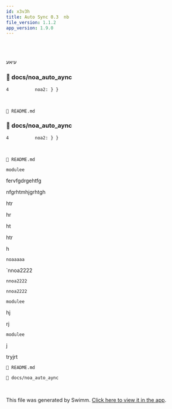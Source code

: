 ```yaml
---
id: x3v3h
title: Auto Sync 0.3  nb
file_version: 1.1.2
app_version: 1.9.0
---
```


<br/>

<br/>

עיאע
<!-- NOTE-swimm-snippet: the lines below link your snippet to Swimm -->
### 📄 docs/noa_auto_aync
```
4          noa2: } }
```

<br/>

`📄 README.md`
<!-- NOTE-swimm-snippet: the lines below link your snippet to Swimm -->
### 📄 docs/noa_auto_aync
```
4          noa2: } }
```

<br/>

`📄 README.md`

`modulee`<swm-token data-swm-token=":sidebars.js:12:0:0:`modulee.exportss = {`"/>

fervfgdrgehtfg

nfgrhtmhjgrhtgh

htr

hr

ht

htr

h

`noaaaaa`<swm-token data-swm-token=":docs/noa_auto_aync:1:14:14:`onaa faba word ground  ed control  hey noaaaaa dana!  }`"/>

\`nnoa2222

`nnoa2222`

`nnoa2222`

`modulee`<swm-token data-swm-token=":sidebars.js:12:0:0:`modulee.exportss = {`"/>

hj

rj

`modulee`<swm-token data-swm-token=":sidebars.js:12:0:0:`modulee.exportss = {`"/>

j

tryjrt

`📄 README.md`

`📄 docs/noa_auto_aync`

<br/>

This file was generated by Swimm. [Click here to view it in the app](http://localhost:5000/repos/Z2l0aHViJTNBJTNBTm9hUmVwbyUzQSUzQU5vYW96ZXI=/docs/x3v3h).
